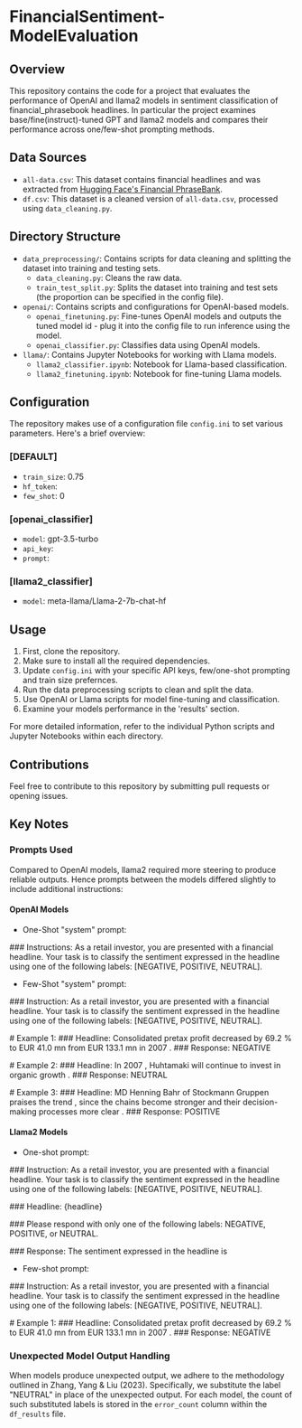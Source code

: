 # FinancialSentiment-ModelEvaluation

## Overview

This repository contains the code for a project that evaluates the performance of OpenAI and llama2 models in sentiment classification of financial_phrasebook headlines. In particular the project examines base/fine(instruct)-tuned GPT and llama2 models and compares their performance across one/few-shot prompting methods.

## Data Sources

- `all-data.csv`: This dataset contains financial headlines and was extracted from [Hugging Face's Financial PhraseBank](https://huggingface.co/datasets/financial_phrasebank).
- `df.csv`: This dataset is a cleaned version of `all-data.csv`, processed using `data_cleaning.py`.

## Directory Structure

- `data_preprocessing/`: Contains scripts for data cleaning and splitting the dataset into training and testing sets.
  - `data_cleaning.py`: Cleans the raw data.
  - `train_test_split.py`: Splits the dataset into training and test sets (the proportion can be specified in the config file).
- `openai/`: Contains scripts and configurations for OpenAI-based models.
  - `openai_finetuning.py`: Fine-tunes OpenAI models and outputs the tuned model id - plug it into the config file to run inference using the model.
  - `openai_classifier.py`: Classifies data using OpenAI models.
- `llama/`: Contains Jupyter Notebooks for working with Llama models.
  - `llama2_classifier.ipynb`: Notebook for Llama-based classification.
  - `llama2_finetuning.ipynb`: Notebook for fine-tuning Llama models.

## Configuration

The repository makes use of a configuration file `config.ini` to set various parameters. Here's a brief overview:

### [DEFAULT]
- `train_size`: 0.75
- `hf_token`: 
- `few_shot`: 0

### [openai_classifier]
- `model`: gpt-3.5-turbo
- `api_key`:
- `prompt`:

### [llama2_classifier]
- `model`: meta-llama/Llama-2-7b-chat-hf

## Usage

1. First, clone the repository.
2. Make sure to install all the required dependencies.
3. Update `config.ini` with your specific API keys, few/one-shot prompting and train size prefernces.
4. Run the data preprocessing scripts to clean and split the data.
5. Use OpenAI or Llama scripts for model fine-tuning and classification.
6. Examine your models performance in the 'results' section.

For more detailed information, refer to the individual Python scripts and Jupyter Notebooks within each directory.

## Contributions

Feel free to contribute to this repository by submitting pull requests or opening issues.

## Key Notes

### Prompts Used
Compared to OpenAI models, llama2 required more steering to produce reliable outputs. Hence prompts between the models differed slightly to include additional instructions:

#### OpenAI Models

- One-Shot "system" prompt:

\#\#\# Instructions: As a retail investor, you are presented with a financial headline. Your task is to classify the sentiment expressed in the headline using one of the following labels: [NEGATIVE, POSITIVE, NEUTRAL].

- Few-Shot "system" prompt:

\#\#\# Instruction: As a retail investor, you are presented with a financial headline. Your task is to classify the sentiment expressed in the headline using one of the following labels: [NEGATIVE, POSITIVE, NEUTRAL].

\# Example 1:
\#\#\# Headline: Consolidated pretax profit decreased by 69.2 % to EUR 41.0 mn from EUR 133.1 mn in 2007 .
\#\#\# Response: NEGATIVE

\# Example 2:
\#\#\# Headline: In 2007 , Huhtamaki will continue to invest in organic growth .
\#\#\# Response: NEUTRAL

\# Example 3:
\#\#\# Headline: MD Henning Bahr of Stockmann Gruppen praises the trend , since the chains become stronger and their decision-making processes more clear .
\#\#\# Response: POSITIVE

#### Llama2 Models

- One-shot prompt:

\#\#\# Instruction:
As a retail investor, you are presented with a financial headline. Your task is to classify the sentiment expressed in the headline using one of the following labels: [NEGATIVE, POSITIVE, NEUTRAL].

\#\#\# Headline:
{headline}

\#\#\# Please respond with only one of the following labels: NEGATIVE, POSITIVE, or NEUTRAL.

\#\#\# Response: The sentiment expressed in the headline is

- Few-shot prompt:

\#\#\# Instruction: As a retail investor, you are presented with a financial headline. Your task is to classify the sentiment expressed in the headline using one of the following labels: [NEGATIVE, POSITIVE, NEUTRAL].

\# Example 1:
\#\#\# Headline: Consolidated pretax profit decreased by 69.2 % to EUR 41.0 mn from EUR 133.1 mn in 2007 .
\#\#\# Response: NEGATIVE


### Unexpected Model Output Handling

When models produce unexpected output, we adhere to the methodology outlined in Zhang, Yang & Liu (2023). Specifically, we substitute the label "NEUTRAL" in place of the unexpected output. For each model, the count of such substituted labels is stored in the `error_count` column within the `df_results` file.

